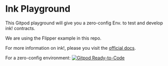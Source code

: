 # Ink Playground

This Gitpod playground will give you a zero-config Env. to test and develop ink! contracts.

We are using the Flipper example in this repo.

For more information on ink!, please you visit the [official docs](https://paritytech.github.io/ink-docs/).

For a zero-config environment:
[![Gitpod Ready-to-Code](https://img.shields.io/badge/Gitpod-ready--to--code-blue?logo=gitpod)](https://gitpod.io/#https://github.com/paritytech/ink-playgroung-flipper)
